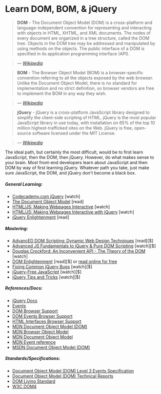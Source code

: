 # Learn DOM, BOM, & jQuery

> **DOM** - The Document Object Model (DOM) is a cross-platform and language-independent convention for representing and interacting with objects in HTML, XHTML, and XML documents. The nodes of every document are organized in a tree structure, called the DOM tree. Objects in the DOM tree may be addressed and manipulated by using methods on the objects. The public interface of a DOM is specified in its application programming interface (API).

><cite>&#8212; [Wikipedia](https://en.wikipedia.org/wiki/Document_Object_Model)</cite>
 
> **BOM** - The Browser Object Model (BOM) is a browser-specific convention referring to all the objects exposed by the web browser. Unlike the Document Object Model, there is no standard for implementation and no strict definition, so browser vendors are free to implement the BOM in any way they wish.

><cite>&#8212; [Wikipedia](https://en.wikipedia.org/wiki/Browser_Object_Model)</cite>
 
> **jQuery** - jQuery is a cross-platform JavaScript library designed to simplify the client-side scripting of HTML. jQuery is the most popular JavaScript library in use today, with installation on 65% of the top 10 million highest-trafficked sites on the Web. jQuery is free, open-source software licensed under the MIT License.

><cite>&#8212; [Wikipedia](https://en.wikipedia.org/wiki/JQuery)</cite>

The ideal path, but certainly the most difficult, would be to first learn JavaScript, then the DOM, then jQuery. However, do what makes sense to your brain. Most front-end developers learn about JavaScript and then DOM by way of first learning jQuery. Whatever path you take, just make sure JavaScript, the DOM, and jQuery don't become a black box.

##### General Learning:

* [Codecademy.com jQuery](https://www.codecademy.com/tracks/jquery) [watch]
* [The Document Object Model](http://eloquentjavascript.net/13_dom.html) [read]
* [HTML/JS: Making Webpages Interactive](https://www.khanacademy.org/computing/computer-programming/html-css-js) [watch]
* [HTML/JS: Making Webpages Interactive with jQuery](https://www.khanacademy.org/computing/computer-programming/html-js-jquery) [watch]
* [jQuery Enlightenment](http://jqueryenlightenment.com/) [read]

##### Mastering:

* [AdvancED DOM Scripting: Dynamic Web Design Techniques](http://www.amazon.com/gp/product/1590598563/ref=as_li_tl?ie=UTF8&camp=1789&creative=390957&creativeASIN=1590598563&linkCode=as2&tag=fronenddevejo-20&linkId=VQZU5EQIQQXCF56Y) [read][$]
* [Advanced JS Fundamentals to jQuery & Pure DOM Scripting](https://frontendmasters.com/courses/javascript-jquery-dom/) [watch][$]
* [Douglas Crockford: An Inconvenient API - The Theory of the DOM](https://www.youtube.com/watch?v=Y2Y0U-2qJMs&list=PL5586336C26BDB324&index=2) [watch]
* [DOM Enlightenment](http://www.amazon.com/DOM-Enlightenment-Cody-Lindley/dp/1449342841/) [read][$] or [read online for free](http://domenlightenment.com/)
* [Fixing Common jQuery Bugs](http://www.pluralsight.com/courses/fixing-common-jquery-bugs) [watch][$]
* [jQuery-Free JavaScript](http://www.pluralsight.com/courses/jquery-free-javascript) [watch][$]
* [jQuery Tips and Tricks](http://www.pluralsight.com/courses/jquery-tips-and-tricks) [watch][$]

##### References/Docs:

* [jQuery Docs](http://api.jquery.com/)
* [Events](https://html.spec.whatwg.org/#events-2)
* [DOM Browser Support](http://www.webbrowsercompatibility.com/dom/desktop/)
* [DOM Events Browser Support](http://www.webbrowsercompatibility.com/dom-events/desktop/)
* [HTML Interfaces Browser Support](http://www.webbrowsercompatibility.com/html-interfaces/desktop/)
* [MDN Document Object Model (DOM)](https://developer.mozilla.org/en-US/docs/Web/API/Document_Object_Model)
* [MDN Browser Object Model](https://developer.mozilla.org/en-US/docs/Web/API/Window)
* [MDN Document Object Model](https://developer.mozilla.org/en-US/docs/Web/API/Document_Object_Model)
* [MDN Event reference](https://developer.mozilla.org/en-US/docs/Web/Events)
* [MSDN Document Object Model (DOM)](https://msdn.microsoft.com/en-us/library/hh772384%28v=vs.85%29.aspx)

##### Standards/Specifications:

* [Document Object Model (DOM) Level 3 Events Specification](https://www.w3.org/TR/DOM-Level-3-Events/)
* [Document Object Model (DOM) Technical Reports](http://www.w3.org/DOM/DOMTR)
* [DOM Living Standard](https://dom.spec.whatwg.org/)
* [W3C DOM4](https://www.w3.org/TR/2015/REC-dom-20151119/)


















 






